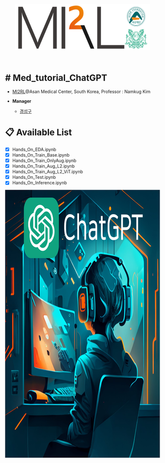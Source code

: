 <p align="center"><img src='./imgs/MI2RL_logo.png' width="440" height="150"></p>

<br>

# # Med_tutorial_ChatGPT
* [MI2RL](https://www.mi2rl.co/)@Asan Medical Center, South Korea, Professor :  Namkug Kim

* **Manager**
  * [경성구](https://github.com/babbu3682)


# 📋 Available List
- [x] Hands_On_EDA.ipynb
- [x] Hands_On_Train_Base.ipynb
- [x] Hands_On_Train_OnlyAug.ipynb
- [x] Hands_On_Train_Aug_L2.ipynb
- [x] Hands_On_Train_Aug_L2_ViT.ipynb
- [x] Hands_On_Test.ipynb
- [x] Hands_On_Inference.ipynb

<p align="center"><img src='./imgs/chat_gpt_image.png' width="870" height="870"></p>